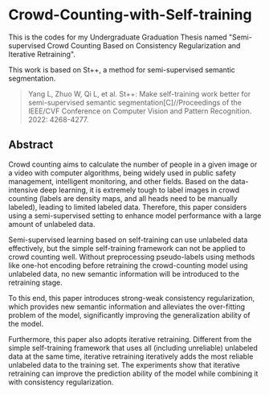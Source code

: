 # Crowd-Counting-with-Self-training
This is the codes for my Undergraduate Graduation Thesis named "Semi-supervised Crowd Counting Based on Consistency Regularization and Iterative Retraining".

This work is based on St++, a method for semi-supervised semantic segmentation.

> Yang L, Zhuo W, Qi L, et al. St++: Make self-training work better for semi-supervised semantic segmentation[C]//Proceedings of the IEEE/CVF Conference on Computer Vision and Pattern Recognition. 2022: 4268-4277.

## Abstract
Crowd counting aims to calculate the number of people in a given image or a video with computer algorithms, being widely used in public safety management, intelligent monitoring, and other fields. Based on the data-intensive deep learning, it is extremely tough to label images in crowd counting (labels are density maps, and all heads need to be manually labeled), leading to limited labeled data. Therefore, this paper considers using a semi-supervised setting to enhance model performance with a large amount of unlabeled data.

Semi-supervised learning based on self-training can use unlabeled data effectively, but the simple self-training framework can not be applied to crowd counting well. Without preprocessing pseudo-labels using methods like one-hot encoding before retraining the crowd-counting model using unlabeled data, no new semantic information will be introduced to the retraining stage.

To this end, this paper introduces strong-weak consistency regularization, which provides new semantic information and alleviates the over-fitting problem of the model, significantly improving the generalization ability of the model.

Furthermore, this paper also adopts iterative retraining. Different from the simple self-training framework that uses all (including unreliable) unlabeled data at the same time, iterative retraining iteratively adds the most reliable unlabeled data to the training set. The experiments show that iterative retraining can improve the prediction ability of the model while combining it with consistency regularization.
